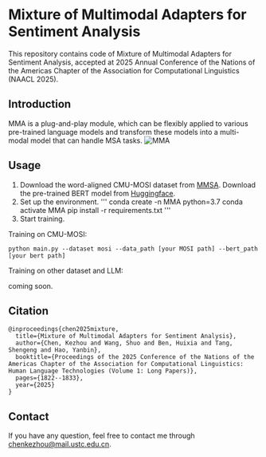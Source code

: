 # Mixture of Multimodal Adapters for Sentiment Analysis

This repository contains code of Mixture of Multimodal Adapters for Sentiment Analysis, accepted at 2025 Annual Conference of the Nations of the Americas Chapter of the Association for Computational Linguistics (NAACL 2025).

## Introduction

MMA is a plug-and-play module, which can be flexibly applied to various pre-trained language models and transform these models into a multi-modal model that can handle MSA tasks.
![MMA](MMA_v1.1.png)

## Usage

1. Download the word-aligned CMU-MOSI dataset from [MMSA](https://github.com/thuiar/MMSA). Download the pre-trained BERT model from [Huggingface](https://huggingface.co/google-bert/bert-base-uncased/tree/main).
2. Set up the environment.
'''
conda create -n MMA python=3.7
conda activate MMA
pip install -r requirements.txt
'''
3. Start training.

Training on CMU-MOSI:

```
python main.py --dataset mosi --data_path [your MOSI path] --bert_path [your bert path]
```
Training on other dataset and LLM:

coming soon.
## Citation
```
@inproceedings{chen2025mixture,
  title={Mixture of Multimodal Adapters for Sentiment Analysis},
  author={Chen, Kezhou and Wang, Shuo and Ben, Huixia and Tang, Shengeng and Hao, Yanbin},
  booktitle={Proceedings of the 2025 Conference of the Nations of the Americas Chapter of the Association for Computational Linguistics: Human Language Technologies (Volume 1: Long Papers)},
  pages={1822--1833},
  year={2025}
}
```

## Contact 
If you have any question, feel free to contact me through chenkezhou@mail.ustc.edu.cn.
